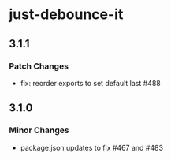 # just-debounce-it

## 3.1.1

### Patch Changes

- fix: reorder exports to set default last #488

## 3.1.0

### Minor Changes

- package.json updates to fix #467 and #483
